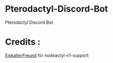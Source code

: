 # Pterodactyl-Discord-Bot

Pterodactyl Discord Bot

# Credits :

[EiskalterFreund](https://github.com/EiskalterFreund/nodeactyl-v1-support) for nodeactyl-v1-support
